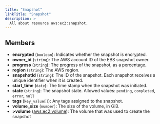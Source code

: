 ```yaml
---
title: "Snapshot"
linkTitle: "Snapshot"
description: >
  All about resource aws:ec2:snapshot.
---
```



## Members
* **encrypted**
(`boolean`):
Indicates whether the snapshot is encrypted.
* **owner_id**
(`string`):
The AWS account ID of the EBS snapshot owner.
* **progress**
(`string`):
The progress of the snapshot, as a percentage.
* **region**
(`string`):
The AWS region.
* **snapshotId**
(`string`):
The ID of the snapshot. Each snapshot receives a unique identifier when it is created.
* **start_time**
(`date`):
The time stamp when the snapshot was initiated.
* **state**
(`string`):
The snapshot state.
Allowed values: `pending`, `completed`, `error`, `null`
* **tags**
(`key_value[]`):
Any tags assigned to the snapshot.
* **volume_size**
(`number`):
The size of the volume, in GiB.
* **&gt;volume**
([aws:ec2:volume](../../aws/ec2/volume)):
The volume that was used to create the snapshot
